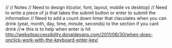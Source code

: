 
// // Notes
// Need to design it(color, font, layout, mobile vs desktop) 
// Need to write a piece of js that takes the submit button or enter to submit the information 
// Need to add a count down timer that claculates when you can drink (year, month, day, time, minute, seconds) to the section if you cant drink 
//=> this is to help  when enter is hit http://websiteaccessibility.donaldevans.com/2011/06/30/when-does-onclick-work-with-the-keyboard-enter-key/ 